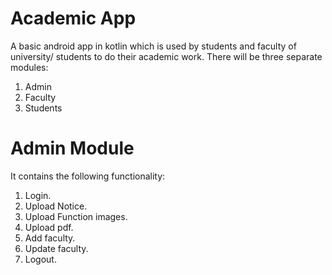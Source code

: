 # Academic App
A basic android app in kotlin which is used by students and faculty of university/ students to do their academic work. 
There will be three separate modules:
1. Admin
2. Faculty
3. Students

# Admin Module
It contains the following functionality:
1. Login.
2. Upload Notice.
3. Upload Function images.
4. Upload pdf.
5. Add faculty.
6. Update faculty.
7. Logout.


